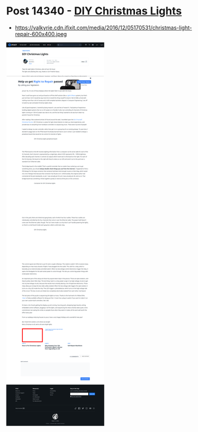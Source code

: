 # Post 14340 - [DIY Christmas Lights](https://www.ifixit.com/News/14340/diy-christmas-lights)

- https://valkyrie.cdn.ifixit.com/media/2016/12/05170531/christmas-light-repair-600x400.jpeg

![screencap](screenshots/edbb43cc-1ae9-432e-bae3-e0b55e38dedb.png)
